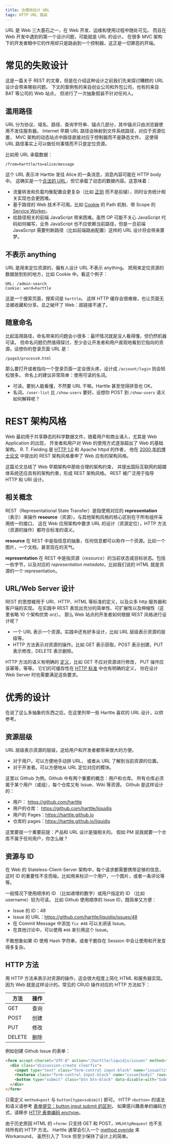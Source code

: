 ```yaml
---
title: 合理地设计 URL
tags: HTTP URL 路由
---
```


URL 是 Web 三大基石之一，在 Web 开发、运维和使用过程中随处可见。
而且在 Web 开发中遇到的第一个设计问题，可能就是 URL 的设计。
在很多 MVC 架构下的开发者眼中它的作用却只是路由到一个控制器，这正是一切罪恶的开端。

<!--more-->

# 常见的失败设计

这是一篇关于 REST 的文章，但是在介绍这种设计之前我们先来探讨糟糕的 URL 设计会带来哪些问题。
下文的案例有的来自创业公司和外包公司，也有的来自 BAT 等公司的 Web 站点，
但进行了一次抽象假装不针对任何人。

## 滥用路径

URL 分为协议、域名、路径、查询字符串、锚点几部分，其中锚点只由浏览器使用不发往服务器。
Internet 早期 URL 路径会映射到文件系统路径，对应于资源位置，
MVC 架构的动态站点中路径直接对应于控制器而不是静态文件。
这使得 URL 路径事实上可以做任何事情而不只是定位资源。

比如用 URL 承载数据：

```
/from=harttle/to=alice/message
```

这个 URL 表示冲 Harttle 发往 Alice 的一条消息，消息内容可能在 HTTP body 中。
这确实是一个[合法的 URL][url]，但它承载了动态的数据内容。这意味着：

* 流量转发和负载均衡配置会更复杂（比如 [正则][reg] 而不是前缀），同时业务统计相关实现也会更困难。
* 基于路径的 Web 技术不可用。比如 [Cookie][cookie] 的 Path 机制、带 Scope 的 [Service Worker][sw]。
* 给路径相关的前端 JavaScript 带来困难。虽然 OP 可能不关心 JavaScript 代码如何编写，业务 JavaScript 也不应依赖当前路径，但是一旦前端 JavaScript 需要判断路径（比如前端路由配置）这样的 URL 设计将会带来噩梦。

## 不表示 anything

URL 是用来定位资源的，偏有人设计 URL 不表示 anything。
把用来定位资源的数据放到别的地方，比如 Cookie 中。看这个例子：

```
URL: /admin-search
Cookie: word=harttle
```

这是一个搜索页面，搜索词是 `harttle`。
这样 HTTP 缓存会很难做，也让页面无法被收藏和分享。总之破坏了 Web：超链接不通了。

## 随意命名

比起滥用路径，命名带来的问题会小很多：最坏情况就是没人看得懂，但仍然机器可读。
但命名问题仍然值得探讨，至少会让开发者和用户直观地看到它指向的资源。设想你的登录页面 URL 是：

```
/page3/process0.html
```

那么要打开或者指向一个登录页面一定会很头疼，设计成 `/account/login` 则会轻松很多。
命名上的建议非常简单：使用可读的名词。

* 可读。要别人能看懂，不然要 URL 干嘛。Harttle 甚至觉得拼音也 OK。
* 名词。`/user-list` 比 `/show-users` 要好。设想你 POST 到 `/show-users` 语义如何解释呢？

# REST 架构风格

Web 最初用于共享静态的科学数据文件，随着用户和商业涌入，尤其是 Web Application 的出现，
开发者和用户对 Web 的使用方式逐渐超出了 Web 的基础架构。
R. T. Fielding 是 [HTTP 1.0][http] 和 Apache httpd 的作者，
他在 [2000 年的博士论文][rt] 中提出的 REST 架构风格重申了 Web 应有的架构风格。

这篇论文总结了 Web 早期架构中那些合理的架构约束，
并提出国际互联网的超媒体系统还应具有的架构约束，形成 REST 架构风格。
REST 被广泛用于指导 HTTP 和 URI 设计。

## 相关概念

REST（Representational State Transfer）是指使用对应的 **representation** （表示）来操作 **resource**（资源）。与其他架构风格的核心区别在于所有组件采用统一的接口，
这在 Web 应用架构中要求 URL 的设计（资源定位），HTTP 方法（资源的操作）都符合标准的语义。

**resource** 在 REST 中是指信息的抽象，任何信息都可以称作一个资源。比如一个图片，一个文档，甚至现在的天气。

**representation** 在 REST 中是指资源（*resource*）的当前状态或目标状态。包括一些字节，以及对应的 *representation metadata*，比如我们说的 HTML 就是资源的一个 representation。

## URL/Web Server 设计

REST 的思想被用于 URI、HTTP、HTML 等标准的定义，以及众多 http 服务器和客户端的实现。
在实践中 REST 表现出充分的简单性、可扩展性以及伸缩性（这里省略 10 个架构优势 orz）。
那么 Web 站点的开发者如何根据 REST 风格进行设计呢？

* 一个 URL 表示一个资源。实践中还有好多设计，比如 URL 层级表示资源的层级等。
* HTTP 方法表示对资源的操作。比如 GET 表示获取，POST 表示创建，PUT 表示修改，DELETE 表示删除。

HTTP 方法的语义有明确的 [定义][http-spec]，比如 GET 不应对资源进行修改，
PUT 操作应该幂等，等等。
它们的可缓存性在 [HTTP 标准][http-spec] 中也有明确的定义，
你在设计 Web Server 时也需要满足这些要求。

# 优秀的设计

在说了这么多抽象的东西之后，在这里列举一些 Harttle 喜欢的 URL 设计，以供参考。

## 资源层级

URL 层级表示资源的层级，这给用户和开发者都带来很大的方便。

* 对于用户。可以方便地手动拼 URL， 或者从 URL 了解到当前资源的位置。
* 对于开发者。可以方便地从 URL 定位对应的模块。

这里以 Github 为例。Github 中有两个重要的概念：用户和仓库。
所有仓库必须属于某个用户（或组），每个仓库又有 Issue、Wiki 等资源。
Github 是这样设计的：

* 用户： <https://github.com/harttle>
* 用户的仓库： <https://github.com/harttle/liquidjs>
* 用户的 Pages：<https://harttle.github.io>
* 仓库的 pages：<https://harttle.github.io/liquidjs>

这里要提一个重要前提：产品和 URL 设计是强相关的。
假如 PM 说我就要一个仓库不属于任何用户，你怎么破？

## 资源与 ID

在 Web 的 Stateless-Client-Server 架构中，每个请求都需要携带足够的信息，
这时 ID 的重要性不言而喻。比如用来标识一个用户，一个图片，或者一条评论等等。

一般情况下使用顺序的 ID （比如递增的数字）或用户指定的 ID （比如 username）较为可读。
比如 Github 使用顺序的 Issue ID，既简单又方便：

* Issue 的 ID：48
* Issue 的 URL：<https://github.com/harttle/liquidjs/issues/48>
* 在 Commit Message 中添加 `fix #48` 可以关闭该 Issue。
* 在其他讨论中，可以使用 `#48` 来引用这个 Issue。

不敢想象如果 ID 使用 Hash 字符串，或者干脆存在 Session 中会让使用和开发变得多复杂。

## HTTP 方法

用 HTTP 方法来表示对资源的操作，这会很大程度上简化 HTML 和服务器实现。
因为 Web 就是这样设计的。常见的 CRUD 操作对应的 HTTP 方法如下：

方法 | 操作
--- | ---
GET | 查询
POST | 创建
PUT | 修改
DELETE | 删除

例如创建 Github Issue 的表单：

```html
<form accept-charset="UTF-8" action="/harttle/liquidjs/issues" method="post">
  <div class="discussion-create clearfix">
    <input type="text" class="form-control input-block" name="issue[title]" placeholder="Title" value="">
    <textarea class="form-control input-block" name="issue[body]" rows="5" placeholder="Leave a comment"></textarea>
    <button type="submit" class="btn btn-block" data-disable-with="Submitting…">Submit new issue</button>
  </div>
</form>
```

只需定义 `method=post` 与 `button[type=subimit]` 即可。
HTTP `<button>` 的语法和语义请参考 [表单提交：button input submit 的区别](/2015/08/03/form-submit.html)，
如果感兴趣表单的编码方式，请移步 [HTTP 表单编码 enctype](/2016/04/11/http-form-encoding.html)。

由于历史原因 HTML 的 `<form>` 只支持 GET 和 POST，`XMLHttpRequest` 也不支持所有的 HTTP 方法。
Harttle 通常会引入一个 [method overide][method-override] 来 Workaround，
虽然引入了 Trick 但至少保持了设计上的简单。

[rt]: https://www.ics.uci.edu/~fielding/pubs/dissertation/fielding_dissertation_2up.pdf
[url]: https://url.spec.whatwg.org/
[sw]: /2017/04/09/service-worker-now.html
[cookie]: /2015/08/10/cookie-session.html
[reg]: /2016/02/23/javascript-regular-expressions.html
[http]: /2014/10/01/http.html
[http-spec]: https://www.w3.org/Protocols/HTTP/1.0/spec.html
[method-override]: https://github.com/expressjs/method-override
